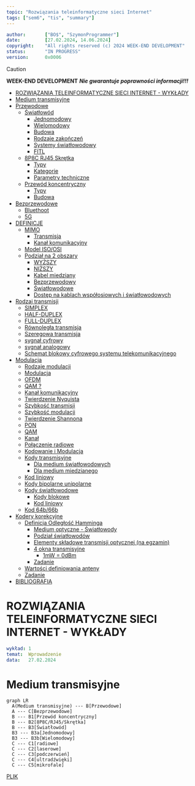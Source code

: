 ```yaml
---
topic: "Rozwiązania teleinformatyczne sieci Internet"
tags: ["sem6", "tis", "summary"]
---
```

```yaml
author:       ["BO$", "SzymonProgrammer"]
date:         [27.02.2024, 14.06.2024]
copyright:    "All rights reserved (c) 2024 WEEK-END DEVELOPMENT"
status:       "IN PROGRESS"
version:      0x0006
```
> [!CAUTION]
> **WEEK-END DEVELOPMENT** ***Nie gwarantuje poprawności informacji!!!***

- [ROZWIĄZANIA TELEINFORMATYCZNE SIECI INTERNET - WYKŁADY](#rozwiązania-teleinformatyczne-sieci-internet---wykłady)
- [Medium transmisyjne](#medium-transmisyjne)
- [Przewodowe](#przewodowe)
  - [Światłowód](#światłowód)
    - [Jednomodowy](#jednomodowy)
    - [Wielomodowy](#wielomodowy)
    - [Budowa](#budowa)
    - [Rodzaje zakończeń](#rodzaje-zakończeń)
    - [Systemy światłowodowy](#systemy-światłowodowy)
    - [FITL](#fitl)
  - [8P8C RJ45 Skrętka](#8p8c-rj45-skrętka)
    - [Typy](#typy)
    - [Kategorie](#kategorie)
    - [Parametry techniczne](#parametry-techniczne)
  - [Przewód koncentryczny](#przewód-koncentryczny)
    - [Typy](#typy-1)
    - [Budowa](#budowa-1)
- [Bezprzewodowe](#bezprzewodowe)
  - [Bluethoot](#bluethoot)
  - [5G](#5g)
- [DEFINICJE](#definicje)
  - [MIMO](#mimo)
    - [Transmisja](#transmisja)
    - [Kanał komunikacyjny](#kanał-komunikacyjny)
  - [Model ISO/OSI](#model-isoosi)
  - [Podział na 2 obszary](#podział-na-2-obszary)
    - [WYŻSZY](#wyższy)
    - [NIŻSZY](#niższy)
    - [Kabel miedziany](#kabel-miedziany)
    - [Bezprzewodowy](#bezprzewodowy)
    - [Światłowodowe](#światłowodowe)
    - [Dostęp na kablach współosiowych i światłowodowych](#dostęp-na-kablach-współosiowych-i-światłowodowych)
- [Rodzaj transmisji](#rodzaj-transmisji)
  - [SIMPLEX](#simplex)
  - [HALF-DUPLEX](#half-duplex)
  - [FULL-DUPLEX](#full-duplex)
  - [Równoległa transmisja](#równoległa-transmisja)
  - [Szeregowa transmisja](#szeregowa-transmisja)
  - [sygnał cyfrowy](#sygnał-cyfrowy)
  - [sygnał analogowy](#sygnał-analogowy)
  - [Schemat blokowy cyfrowego systemu telekomunikacyjnego](#schemat-blokowy-cyfrowego-systemu-telekomunikacyjnego)
- [Modulacja](#modulacja)
  - [Rodzaje modulacji](#rodzaje-modulacji)
  - [Modulacja](#modulacja-1)
  - [OFDM](#ofdm)
  - [QAM ?](#qam-)
  - [Kanał komunikacyjny](#kanał-komunikacyjny-1)
  - [Twierdzenie Nyquista](#twierdzenie-nyquista)
  - [Szybkość transmisji](#szybkość-transmisji)
  - [Szybkość modulacji](#szybkość-modulacji)
  - [Twierdzenie Shannona](#twierdzenie-shannona)
  - [PON](#pon)
  - [QAM](#qam)
  - [Kanał](#kanał)
  - [Połączenie radiowe](#połączenie-radiowe)
  - [Kodowanie i Modulacja](#kodowanie-i-modulacja)
  - [Kody transmisyjne](#kody-transmisyjne)
    - [Dla medium światłowodowych](#dla-medium-światłowodowych)
    - [Dla medium miedzianego](#dla-medium-miedzianego)
  - [Kod liniowy](#kod-liniowy)
  - [Kody bipolarne unipolarne](#kody-bipolarne-unipolarne)
  - [Kody światłowodowe](#kody-światłowodowe)
    - [Kody blokowe](#kody-blokowe)
    - [Kod liniowy](#kod-liniowy-1)
  - [Kod 64b/66b](#kod-64b66b)
- [Kodery korekcyjne](#kodery-korekcyjne)
  - [Definicja Odległość Hamminga](#definicja-odległość-hamminga)
    - [Medium optyczne - Światłowody](#medium-optyczne---światłowody)
    - [Podział światłowodów](#podział-światłowodów)
    - [Elementy składowe transmisji optycznej (na egzamin)](#elementy-składowe-transmisji-optycznej-na-egzamin)
    - [4 okna transmisyjne](#4-okna-transmisyjne)
      - [1mW = 0dBm](#1mw--0dbm)
    - [Zadanie](#zadanie)
  - [Wartości definiowania anteny](#wartości-definiowania-anteny)
  - [Zadanie](#zadanie-1)
- [BIBLIOGRAFIA](#bibliografia)

# ROZWIĄZANIA TELEINFORMATYCZNE SIECI INTERNET - WYKŁADY
```yaml
wykład: 1
temat:  Wprowadzenie
data:   27.02.2024
```
# Medium transmisyjne
```mermaid
graph LR
  A(Medium transmisyjne) --- B[Przewodowe]
  A --- C[Bezprzewodowe]
  B --- B1[Przewód koncentryczny]
  B --- B2[8P8C/RJ45/Skrętka]
  B --- B3[Światłowód]
  B3 --- B3a[Jednomodowy]
  B3 --- B3b[Wielomodowy]
  C --- C1[radiowe]
  C --- C2[laserowe]
  C --- C3[podczerwień]
  C --- C4[ultradźwięki]
  C --- C5[mikrofale]
```
[PLIK](https://github.com/Week-end-Development/INF-I/blob/main/sem6/tel-inf-solution/tis-summary.md)